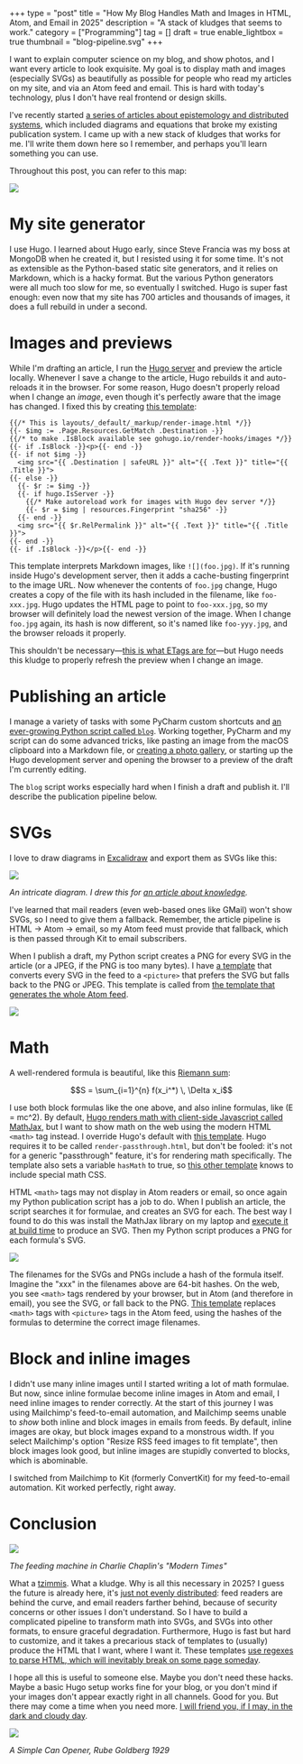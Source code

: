 +++
type = "post"
title = "How My Blog Handles Math and Images in HTML, Atom, and Email in 2025"
description = "A stack of kludges that seems to work."
category = ["Programming"]
tag = []
draft = true
enable_lightbox = true
thumbnail = "blog-pipeline.svg"
+++

I want to explain computer science on my blog, and show photos, and I want every article to look exquisite. My goal is to display math and images (especially SVGs) as beautifully as possible for people who read my articles on my site, and via an Atom feed and email. This is hard with today's technology, plus I don't have real frontend or design skills.

I've recently started [a series of articles about epistemology and distributed systems](/series/knowledge), which included diagrams and equations that broke my existing publication system. I came up with a new stack of kludges that works for me. I'll write them down here so I remember, and perhaps you'll learn something you can use.

Throughout this post, you can refer to this map:

![](blog-pipeline.svg)

# My site generator

I use Hugo. I learned about Hugo early, since Steve Francia was my boss at MongoDB when he created it, but I resisted using it for some time. It's not as extensible as the Python-based static site generators, and it relies on Markdown, which is a hacky format. But the various Python generators were all much too slow for me, so eventually I switched. Hugo is super fast enough: even now that my site has 700 articles and thousands of images, it does a full rebuild in under a second.

# Images and previews

While I'm drafting an article, I run the [Hugo server](https://gohugo.io/commands/hugo_server/) and preview the article locally. Whenever I save a change to the article, Hugo rebuilds it and auto-reloads it in the browser. For some reason, Hugo doesn't properly reload when I change an _image_, even though it's perfectly aware that the image has changed. I fixed this by creating [this template](https://github.com/ajdavis/emptysquare-hugo/blog/b0389eb8483c4ad3b05a94ddd35e1267b97c8c37/emptysquare/themes/hugo_theme_emptysquare/layouts/_default/_markup/render-image.html):

```go-html-template
{{/* This is layouts/_default/_markup/render-image.html */}}
{{- $img := .Page.Resources.GetMatch .Destination -}}
{{/* to make .IsBlock available see gohugo.io/render-hooks/images */}}
{{- if .IsBlock -}}<p>{{- end -}}
{{- if not $img -}}
  <img src="{{ .Destination | safeURL }}" alt="{{ .Text }}" title="{{ .Title }}">
{{- else -}}
  {{- $r := $img -}}
  {{- if hugo.IsServer -}}
    {{/* Make autoreload work for images with Hugo dev server */}}
    {{- $r = $img | resources.Fingerprint "sha256" -}}
  {{- end -}}
  <img src="{{ $r.RelPermalink }}" alt="{{ .Text }}" title="{{ .Title }}">
{{- end -}}
{{- if .IsBlock -}}</p>{{- end -}}
```

This template interprets Markdown images, like `![](foo.jpg)`. If it's running inside Hugo's development server, then it adds a cache-busting fingerprint to the image URL. Now whenever the contents of `foo.jpg` change, Hugo creates a copy of the file with its hash included in the filename, like `foo-xxx.jpg`. Hugo updates the HTML page to point to `foo-xxx.jpg`, so my browser will definitely load the newest version of the image. When I change `foo.jpg` again, its hash is now different, so it's named like `foo-yyy.jpg`, and the browser reloads it properly.

This shouldn't be necessary&mdash;[this is what ETags are for](https://developer.mozilla.org/en-US/docs/Web/HTTP/Reference/Headers/ETag)&mdash;but Hugo needs this kludge to properly refresh the preview when I change an image.

# Publishing an article

I manage a variety of tasks with some PyCharm custom shortcuts and [an ever-growing Python script called `blog`](https://github.com/ajdavis/emptysquare-hugo/blob/b0389eb8483c4ad3b05a94ddd35e1267b97c8c37/blog). Working together, PyCharm and my script can do some advanced tricks, like pasting an image from the macOS clipboard into a Markdown file, or [creating a photo gallery](https://emptysqua.re/blog/aerial-silks-millbrook/), or starting up the Hugo development server and opening the browser to a preview of the draft I'm currently editing.

The `blog` script works especially hard when I finish a draft and publish it. I'll describe the publication pipeline below.

[//]: # (I include PNGs and JPEGs in my articles willy-nilly, without worrying about resolution or file size. When I publish an article, the `blog` script checks for JPEGs or PNGs that are too large, either in dimensions or bytes, and compresses them. If necessary to keep the file size reasonable, it converts a PNG to a JPEG and updates the image reference in the article's text. So far, nothing special here.)

# SVGs

I love to draw diagrams in [Excalidraw](https://excalidraw.com/) and export them as SVGs like this:

![](raft-states.svg)

_An intricate diagram. I drew this for [an article about knowledge](/review-common-knowledge-part-2/)._

I've learned that mail readers (even web-based ones like GMail) won't show SVGs, so I need to give them a fallback. Remember, the article pipeline is HTML &rarr; Atom &rarr; email, so my Atom feed must provide that fallback, which is then passed through Kit to email subscribers.

When I publish a draft, my Python script creates a PNG for every SVG in the article (or a JPEG, if the PNG is too many bytes). I have [a template](https://github.com/ajdavis/emptysquare-hugo/blog/b0389eb8483c4ad3b05a94ddd35e1267b97c8c37/emptysquare/themes/hugo_theme_emptysquare/layouts/partials/svg_to_picture.html) that converts every SVG in the feed to a `<picture>` that prefers the SVG but falls back to the PNG or JPEG. This template is called from [the template that generates the whole Atom feed](https://github.com/ajdavis/emptysquare-hugo/blog/b0389eb8483c4ad3b05a94ddd35e1267b97c8c37/emptysquare/themes/hugo_theme_emptysquare/layouts/index.rss.xml).

![](svg-pipeline.svg)

# Math

A well-rendered formula is beautiful, like this [Riemann sum](https://en.wikipedia.org/wiki/Riemann_sum):

$$S = \sum_{i=1}^{n} f(x_i^*) \, \Delta x_i$$

I use both block formulas like the one above, and also inline formulas, like \(E = mc^2\). By default, [Hugo renders math with client-side Javascript called MathJax](https://gohugo.io/content-management/mathematics/), but I want to show math on the web using the modern HTML `<math>` tag instead. I override Hugo's default with [this template](https://github.com/ajdavis/emptysquare-hugo/blob/0b258f869e87163ea2f7c222f0cd8ad990764e39/emptysquare/themes/hugo_theme_emptysquare/layouts/_markup/render-passthrough.html). Hugo requires it to be called `render-passthrough.html`, but don't be fooled: it's not for a generic "passthrough" feature, it's for rendering math specifically. The template also sets a variable `hasMath` to true, so [this other template](https://github.com/ajdavis/emptysquare-hugo/blob/1a25e8c4e5c38cfc9d3e53718952bbecf3022ac5/emptysquare/themes/hugo_theme_emptysquare/layouts/_default/baseof.html#L32) knows to include special math CSS.  

HTML `<math>` tags may not display in Atom readers or email, so once again my Python publication script has a job to do. When I publish an article, the script searches it for formulae, and creates an SVG for each. The best way I found to do this was install the MathJax library on my laptop and [execute it at build time](https://github.com/ajdavis/emptysquare-hugo/blob/b1c21fa650ae5668b0f1af1d6d9b3dce196b7e30/tex2svg.mjs) to produce an SVG. Then my Python script produces a PNG for each formula's SVG.

![](math-pipeline.svg)

 The filenames for the SVGs and PNGs include a hash of the formula itself. Imagine the "xxx" in the filenames above are 64-bit hashes. On the web, you see `<math>` tags rendered by your browser, but in Atom (and therefore in email), you see the SVG, or fall back to the PNG. [This template](https://github.com/ajdavis/emptysquare-hugo/blob/570dfd612b1ce56592f4bc3910c90e457e2e51bb/emptysquare/themes/hugo_theme_emptysquare/layouts/partials/math_to_picture.html) replaces `<math>` tags with `<picture>` tags in the Atom feed, using the hashes of the formulas to determine the correct image filenames.

# Block and inline images

I didn't use many inline images until I started writing a lot of math formulae. But now, since inline formulae become inline images in Atom and email, I need inline images to render correctly. At the start of this journey I was using Mailchimp's feed-to-email automation, and Mailchimp seems unable to _show_ both inline and block images in emails from feeds. By default, inline images are okay, but block images expand to a monstrous width. If you select Mailchimp's option "Resize RSS feed images to fit template", then block images look good, but inline images are stupidly converted to blocks, which is abominable.

I switched from Mailchimp to Kit (formerly ConvertKit) for my feed-to-email automation. Kit worked perfectly, right away.

# Conclusion

![](modern-times.jpg)

_The feeding machine in Charlie Chaplin's "Modern Times"_

What a [tzimmis](https://en.wikipedia.org/wiki/Tzimmes). What a kludge. Why is all this necessary in 2025? I guess the future is already here, it's [just not evenly distributed](https://www.goodreads.com/quotes/681-the-future-is-already-here-it-s-just-not-evenly): feed readers are behind the curve, and email readers farther behind, because of security concerns or other issues I don't understand. So I have to build a complicated pipeline to transform math into SVGs, and SVGs into other formats, to ensure graceful degradation. Furthermore, Hugo is fast but hard to customize, and it takes a precarious stack of templates to (usually) produce the HTML that I want, where I want it. These templates [use regexes to parse HTML, which will inevitably break on some page someday](https://blog.codinghorror.com/parsing-html-the-cthulhu-way/).

I hope all this is useful to someone else. Maybe you don't need these hacks. Maybe a basic Hugo setup works fine for your blog, or you don't mind if your images don't appear exactly right in all channels. Good for you. But there may come a time when you need more. [I will friend you, if I may, in the dark and cloudy day](https://www.nku.edu/~longa/poems/housman9.html).

![](can-opener.png)

_A Simple Can Opener, Rube Goldberg 1929_
